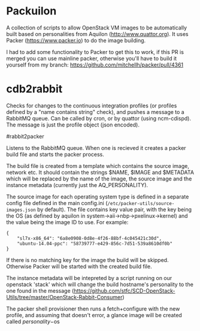 # Packuilon

A collection of scripts to allow OpenStack VM images to be automatically built based on personalities from Aquilon (http://www.quattor.org). It uses Packer (https://www.packer.io) to do the image building. 

I had to add some functionality to Packer to get this to work, if this PR is merged you can use mainline packer, otherwise you'll have to build it yourself from my branch: https://github.com/mitchellh/packer/pull/4361

# cdb2rabbit

Checks for changes to the continuous integration profiles (or profiles defined by a "name contains string" check), and pushes a message to a RabbitMQ queue. Can be called by cron, or by quattor (using ncm-cdispd). The message is just the profile object (json encoded).

#rabbit2packer

Listens to the RabbitMQ queue. When one is recieved it creates a packer build file and starts the packer process.

The build file is created from a template which contains the source image, network etc. It should contain the strings $NAME, $IMAGE and $METADATA which will be replaced by the name of the image, the source image and the instance metadata (currently just the AQ\_PERSONALITY).

The source image for each operating system type is defined in a separate config file defined in the main config.ini (`/etc/packer-utils/source-images.json` by default). The file contains key value pair, with the key being the OS (as defined by aquilon in system->aii->nbp->pxelinux->kernel) and the value being the image ID to use. For example:

```
{
    "sl7x-x86_64": "6a8e0908-0d8e-4f26-88bf-4c045421c30d",
    "ubuntu-14.04-ppc": "58739777-e429-856c-7d51-539a8610df0b"
}
```

If there is no matching key for the image the build will be skipped. Otherwise Packer will be started with the created build file.

The instance metadata will be intepreted by a script running on our openstack 'stack' which will change the build hostname's personality to the one found in the message (https://github.com/stfc/SCD-OpenStack-Utils/tree/master/OpenStack-Rabbit-Consumer)

The packer shell provisioner then runs a fetch+configure with the new profile, and assuming that doesn't error, a glance image will be created called $personality-$os

